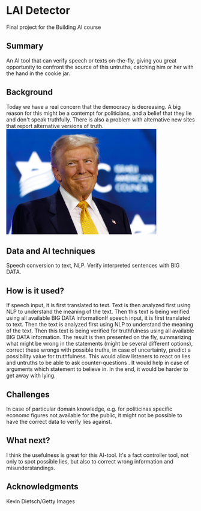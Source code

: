 <!-- This is the markdown template for the final project of the Building AI course, 
created by Reaktor Innovations and University of Helsinki. 
Copy the template, paste it to your GitHub README and edit! -->
# LAI Detector
Final project for the Building AI course

## Summary
An AI tool that can verify speech or texts on-the-fly, giving you great opportunity to confront the source of this untruths, catching him or her with the hand in the cookie jar.

## Background
Today we have a real concern that the democracy is decreasing. A big reason for this might be a contempt for politicians, and a belief that they lie and don't speak truthfully. There is also a problem with alternative new sites that report alternative versions of truth.
<img src="Trump.jpg" width=400>

## Data and AI techniques
Speech conversion to text, NLP. Verify interpreted sentences with BIG DATA.

## How is it used?
If speech input, it is first translated to text. Text is then analyzed first using NLP to understand the meaning of the text. Then this text is being verified using all available BIG DATA informationIf speech input, it is first translated to text. Then the text is analyzed first using NLP to understand the meaning of the text. Then this text is being verified for truthfulness using all available BIG DATA information. The result is then presented on the fly, summarizing what might be wrong in the statements (might be several different options), correct these wrongs with possible truths, in case of uncertainty, predict a possibility value for truthfulness. 
This would allow listeners to react on lies and untruths to be able to ask counter-questions . It would help in case of arguments which statement to believe in. In the end, it would be harder to get away with lying.

## Challenges
In case of particular domain knowledge, e.g. for politicinas specific economc figures not available for the public, it might not be possible to have the correct data to verify lies against.

## What next?
I think the usefulness is great for this AI-tool. It's a fact controller tool, not only to spot possible lies, but also to correct wrong information and misunderstandings.

## Acknowledgments
Kevin Dietsch/Getty Images
